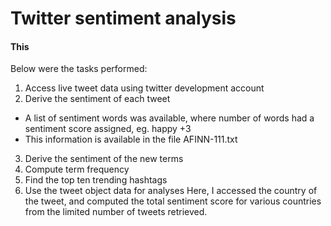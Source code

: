 # Twitter sentiment analysis

#### This 

Below were the tasks performed:
1) Access live tweet data using twitter development account
2) Derive the sentiment of each tweet
- A list of sentiment words was available, where number of words had a sentiment score assigned, eg. happy  +3
- This information is available in the file AFINN-111.txt
3) Derive the sentiment of the new terms
4) Compute term frequency
5) Find the top ten trending hashtags
6) Use the tweet object data for analyses
 Here, I accessed the country of the tweet, and computed the total sentiment score for various countries from the limited number of tweets retrieved.
